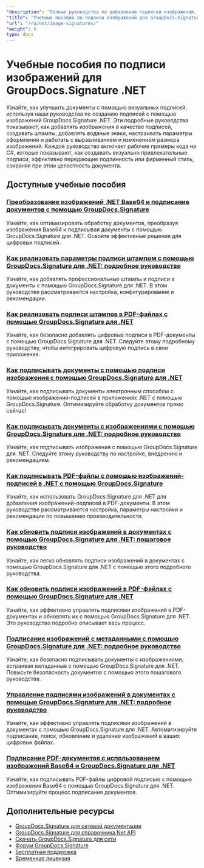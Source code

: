 ```yaml
---
"description": "Полные руководства по добавлению подписей изображений, водяных знаков и штампов в документы с помощью GroupDocs.Signature для .NET."
"title": "Учебные пособия по подписи изображений для GroupDocs.Signature .NET"
"url": "/ru/net/image-signatures/"
"weight": 6
type: docs
---
```

# Учебные пособия по подписи изображений для GroupDocs.Signature .NET

Узнайте, как улучшить документы с помощью визуальных подписей, используя наши руководства по созданию подписей с помощью изображений GroupDocs.Signature .NET. Эти подробные руководства показывают, как добавлять изображения в качестве подписей, создавать штампы, добавлять водяные знаки, настраивать параметры оформления и работать с выравниванием и изменением размера изображений. Каждое руководство включает рабочие примеры кода на C#, которые показывают, как создавать визуально привлекательные подписи, эффективно передающие подлинность или фирменный стиль, сохраняя при этом целостность документа.

## Доступные учебные пособия

### [Преобразование изображений .NET Base64 и подписание документов с помощью GroupDocs.Signature](./net-base64-image-conversion-document-signing-groupdocs/)
Узнайте, как оптимизировать обработку документов, преобразуя изображения Base64 и подписывая документы с помощью GroupDocs.Signature для .NET. Освойте эффективные решения для цифровых подписей.

### [Как реализовать параметры подписи штампом с помощью GroupDocs.Signature для .NET: подробное руководство](./implement-stamp-sign-options-groupdocs-signature-dotnet/)
Узнайте, как добавлять профессиональные штампы и подписи в документы с помощью GroupDocs.Signature для .NET. В этом руководстве рассматриваются настройка, конфигурирование и рекомендации.

### [Как реализовать подписи штампов в PDF-файлах с помощью GroupDocs.Signature для .NET](./implement-stamp-signature-groupdocs-signature-pdf/)
Узнайте, как безопасно добавлять цифровые подписи в PDF-документы с помощью GroupDocs.Signature для .NET. Следуйте этому подробному руководству, чтобы интегрировать цифровую подпись в свои приложения.

### [Как подписывать документы с помощью подписи изображения с помощью GroupDocs.Signature для .NET](./sign-document-image-signature-groupdocs-signature-net/)
Узнайте, как подписывать документы электронным способом с помощью изображений-подписей в приложениях .NET с помощью GroupDocs.Signature. Оптимизируйте обработку документов прямо сейчас!

### [Как подписывать документы с изображениями с помощью GroupDocs.Signature для .NET: подробное руководство](./sign-image-documents-groupdocs-signature-net/)
Узнайте, как подписывать изображения с помощью GroupDocs.Signature для .NET. Следуйте этому руководству по настройке, внедрению и рекомендациям.

### [Как подписывать PDF-файлы с помощью изображений-подписей в .NET с помощью GroupDocs.Signature](./professional-pdf-signature-image-dotnet-groupdocs-signature/)
Узнайте, как использовать GroupDocs.Signature для .NET для добавления изображений-подписей в PDF-документы. В этом руководстве рассматриваются настройка, параметры настройки и рекомендации по повышению производительности.

### [Как обновить подписи изображений в документах с помощью GroupDocs.Signature для .NET: пошаговое руководство](./update-image-signatures-groupdocs-signature-dotnet/)
Узнайте, как легко обновлять подписи изображений в документах с помощью GroupDocs.Signature для .NET с помощью этого подробного руководства.

### [Как обновить подписи изображений в PDF-файлах с помощью GroupDocs.Signature для .NET](./update-image-signatures-pdf-groupdocs-net/)
Узнайте, как эффективно управлять подписями изображений в PDF-документах и обновлять их с помощью GroupDocs.Signature для .NET. Это руководство подробно описывает весь процесс.

### [Подписание изображений с метаданными с помощью GroupDocs.Signature для .NET: подробное руководство](./image-document-signing-metadata-groupdocs-signature/)
Узнайте, как безопасно подписывать документы с изображениями, встраивая метаданные с помощью GroupDocs.Signature для .NET. Повысьте безопасность документов с помощью этого пошагового руководства.

### [Управление подписями изображений в документах с помощью GroupDocs.Signature для .NET: подробное руководство](./manage-image-signatures-groupdocs-signature-net/)
Узнайте, как эффективно управлять подписями изображений в документах с помощью GroupDocs.Signature для .NET. Автоматизируйте подписание, поиск, обновление и удаление изображений в ваших цифровых файлах.

### [Подписание PDF-документов с использованием изображений Base64 и GroupDocs.Signature для .NET](./sign-pdf-base64-image-groupdocs-signature/)
Узнайте, как подписывать PDF-файлы цифровой подписью с помощью изображения Base64 с помощью GroupDocs.Signature для .NET. Оптимизируйте процесс подписания документов.

## Дополнительные ресурсы

- [GroupDocs.Signature для сетевой документации](https://docs.groupdocs.com/signature/net/)
- [GroupDocs.Signature для справочника Net API](https://reference.groupdocs.com/signature/net/)
- [Скачать GroupDocs.Signature для сети](https://releases.groupdocs.com/signature/net/)
- [Форум GroupDocs.Signature](https://forum.groupdocs.com/c/signature)
- [Бесплатная поддержка](https://forum.groupdocs.com/)
- [Временная лицензия](https://purchase.groupdocs.com/temporary-license/)